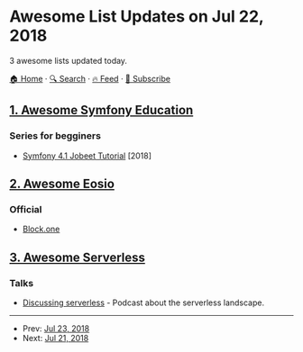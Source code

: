 # Awesome List Updates on Jul 22, 2018

3 awesome lists updated today.

[🏠 Home](/README.md) · [🔍 Search](https://test.trackawesomelist.com/search/) · [🔥 Feed](https://test.trackawesomelist.com/feed.xml) · [📮 Subscribe](https://trackawesomelist.us17.list-manage.com/subscribe?u=d2f0117aa829c83a63ec63c2f&id=36a103854c)



## [1. Awesome Symfony Education](/content/pehapkari/awesome-symfony-education/README.md)

### Series for begginers

*   [Symfony 4.1 Jobeet Tutorial](https://jobeet-tutorial.readthedocs.io/en/latest/) \[2018]

## [2. Awesome Eosio](/content/DanailMinchev/awesome-eosio/README.md)

### Official

*   [Block.one](https://block.one/)

## [3. Awesome Serverless](/content/pmuens/awesome-serverless/README.md)

### Talks

*   [Discussing serverless](https://soundcloud.com/thenewstackanalysts/discussing-serverless-with-symphoniaio-and-serverless-inc) - Podcast about the serverless landscape.

---

- Prev: [Jul 23, 2018](/content/2018/07/23/README.md)
- Next: [Jul 21, 2018](/content/2018/07/21/README.md)